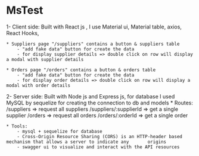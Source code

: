 # MsTest
1- Client side:
    Built with React js , I use Material ui, Material table, axios, React Hooks, 

    * Suppliers page "/suppliers" contains a button & suppliers table
        - "add fake data" button for create the data 
        - for display supplier details => double click on row will display a modal with supplier details
        
    * Orders page "/orders" contains a button & orders table
        - "add fake data" button for create the data 
        - for display order details => double click on row will display a modal with order details

2- Server side:
    Built with Node js and Express js, for database I used MySQL by sequelize for creating the connection to db and models
    * Routes:
        /suppliers => request all suppliers
        /suppliers/:supplierId => get a single supplier
        /orders => request all orders
        /orders/:orderId => get a single order
    
    * Tools:
        - mysql + sequelize for database
        - Cross-Origin Resource Sharing (CORS) is an HTTP-header based mechanism that allows a server to indicate any       origins
        - swagger ui to visualize and interact with the API resources 

        

